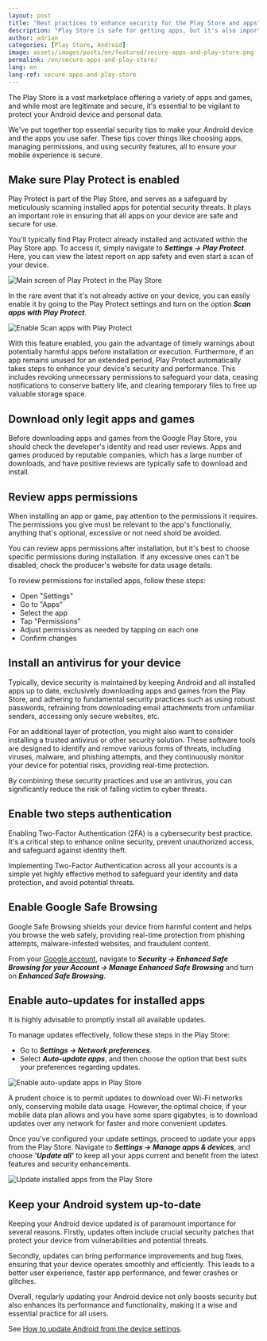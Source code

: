 ```yaml
---
layout: post
title: "Best practices to enhance security for the Play Store and apps"
description: "Play Store is safe for getting apps, but it's also important to follow basic security tips and add extra protection. See how to enhance your device security."
author: adrian
categories: [Play Store, Android]
image: assets/images/posts/en/featured/secure-apps-and-play-store.png
permalink: /en/secure-apps-and-play-store/
lang: en
lang-ref: secure-apps-and-play-store
---
```


The Play Store is a vast marketplace offering a variety of apps and games, and while most are legitimate and secure, it's essential to be vigilant to protect your Android device and personal data.

We've put together top essential security tips to make your Android device and the apps you use safer. These tips cover things like choosing apps, managing permissions, and using security features, all to ensure your mobile experience is secure.

## Make sure Play Protect is enabled

Play Protect is part of the Play Store, and serves as a safeguard by meticulously scanning installed apps for potential security threats. It plays an important role in ensuring that all apps on your device are safe and secure for use.

You'll typically find Play Protect already installed and activated within the Play Store app. To access it, simply navigate to ***Settings → Play Protect***. Here, you can view the latest report on app safety and even start a scan of your device.

<img alt="Main screen of Play Protect in the Play Store" title="Main screen of Play Protect in the Play Store" loading="lazy" class="article-image large-width-img" src="{{site.baseurl}}/assets/images/posts/en/secure-apps-and-play-store/play-protect-main-screen.jpg">

In the rare event that it's not already active on your device, you can easily enable it by going to the Play Protect settings and turn on the option ***Scan apps with Play Protect***.

<img alt="Enable Scan apps with Play Protect" title="Enable Scan apps with Play Protect" loading="lazy" class="article-image large-width-img" src="{{site.baseurl}}/assets/images/posts/en/secure-apps-and-play-store/enable-scan-apps-with-play-protect.jpg">

With this feature enabled, you gain the advantage of timely warnings about potentially harmful apps before installation or execution. Furthermore, if an app remains unused for an extended period, Play Protect automatically takes steps to enhance your device's security and performance. This includes revoking unnecessary permissions to safeguard your data, ceasing notifications to conserve battery life, and clearing temporary files to free up valuable storage space.

## Download only legit apps and games
Before downloading apps and games from the Google Play Store, you should check the developer's identity and read user reviews. Apps and games produced by reputable companies, which has a large number of downloads, and have positive reviews are typically safe to download and install.

## Review apps permissions

When installing an app or game, pay attention to the permissions it requires. The permissions you give must be relevant to the app's functionaliy, anything that's optional, excessive or not need shold be avoided.

You can review apps permissions after installation, but it's best to choose specific permissions during installation. If any excessive ones can't be disabled, check the producer's website for data usage details.

To review permissions for installed apps, follow these steps:
- Open "Settings"
- Go to "Apps"
- Select the app
- Tap "Permissions"
- Adjust permissions as needed by tapping on each one
- Confirm changes

## Install an antivirus for your device

Typically, device security is maintained by keeping Android and all installed apps up to date, exclusively downloading apps and games from the Play Store, and adhering to fundamental security practices such as using robust passwords, refraining from downloading email attachments from unfamiliar senders, accessing only secure websites, etc.

For an additional layer of protection, you might also want to consider installing a trusted antivirus or other security solution. These software tools are designed to identify and remove various forms of threats, including viruses, malware, and phishing attempts, and they continuously monitor your device for potential risks, providing real-time protection.

By combining these security practices and use an antivirus, you can significantly reduce the risk of falling victim to cyber threats.

## Enable two steps authentication

Enabling Two-Factor Authentication (2FA) is a cybersecurity best practice. It's a critical step to enhance online security, prevent unauthorized access, and safeguard against identity theft.

Implementing Two-Factor Authentication across all your accounts is a simple yet highly effective method to safeguard your identity and data protection, and avoid potential threats.

## Enable Google Safe Browsing

Google Safe Browsing shields your device from harmful content and helps you browse the web safely, providing real-time protection from phishing attempts, malware-infested websites, and fraudulent content.

From your [Google account](https://myaccount.google.com/security), navigate to ***Security → Enhanced Safe Browsing for your Account → Manage Enhanced Safe Browsing*** and turn on ***Enhanced Safe Browsing***.

## Enable auto-updates for installed apps

It is highly advisable to promptly install all available updates.

To manage updates effectively, follow these steps in the Play Store:
- Go to ***Settings → Network preferences***.
- Select ***Auto-update apps***, and then choose the option that best suits your preferences regarding updates.

<img alt="Enable auto-update apps in Play Store" title="Enable auto-update apps in Play Store" loading="lazy" class="article-image large-width-img" src="{{site.baseurl}}/assets/images/posts/en/secure-apps-and-play-store/enable-auto-update-apps-from-play-store.jpg">

A prudent choice is to permit updates to download over Wi-Fi networks only, conserving mobile data usage. However, the optimal choice, if your mobile data plan allows and you have some spare gigabytes, is to download updates over any network for faster and more convenient updates.

Once you've configured your update settings, proceed to update your apps from the Play Store. Navigate to ***Settings → Manage apps & devices***, and choose ***'Update all'*** to keep all your apps current and benefit from the latest features and security enhancements.

<img alt="Update installed apps from the Play Store" title="Update installed apps from the Play Store" loading="lazy" class="article-image large-width-img" src="{{site.baseurl}}/assets/images/posts/en/secure-apps-and-play-store/update-all-apps-and-games-from-play-store.jpg">

## Keep your Android system up-to-date

Keeping your Android device updated is of paramount importance for several reasons. Firstly, updates often include crucial security patches that protect your device from vulnerabilities and potential threats.

Secondly, updates can bring performance improvements and bug fixes, ensuring that your device operates smoothly and efficiently. This leads to a better user experience, faster app performance, and fewer crashes or glitches.

Overall, regularly updating your Android device not only boosts security but also enhances its performance and functionality, making it a wise and essential practice for all users.

See [How to update Android from the device settings]({{site.baseurl}}/en/android-update-upgrade/#methond-1-how-to-update-android-from-the-device-settings).